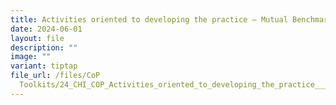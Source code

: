 ```yaml
---
title: Activities oriented to developing the practice – Mutual Benchmarking
date: 2024-06-01
layout: file
description: ""
image: ""
variant: tiptap
file_url: /files/CoP
  Toolkits/24_CHI_COP_Activities_oriented_to_developing_the_practice___Mutual_Benchmarking.pdf
---
```

